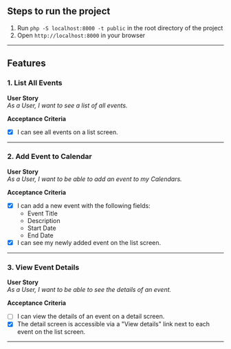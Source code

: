## Steps to run the project
1. Run `php -S localhost:8000 -t public` in the root directory of the project
2. Open `http://localhost:8000` in your browser

---

## Features

### 1. List All Events
**User Story**  
_As a User, I want to see a list of all events._

**Acceptance Criteria**
- [x] I can see all events on a list screen.

---

### 2. Add Event to Calendar
**User Story**  
_As a User, I want to be able to add an event to my Calendars._

**Acceptance Criteria**
- [x] I can add a new event with the following fields:
    - Event Title
    - Description
    - Start Date
    - End Date
- [x] I can see my newly added event on the list screen.

---

### 3. View Event Details
**User Story**  
_As a User, I want to be able to see the details of an event._

**Acceptance Criteria**
- [ ] I can view the details of an event on a detail screen.
- [x] The detail screen is accessible via a "View details" link next to each event on the list screen.

---
